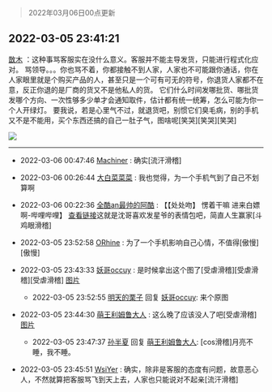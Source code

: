 > 2022年03月06日00点更新
<link rel="stylesheet" href="https://cdn.jsdelivr.net/gh/taotie6/sampleJSON@main/css/photo_show.css">
<meta name="referrer" content="no-referrer" />


 ## 2022-03-05 23:41:21 

 [㪚木](https://www.coolapk.com/feed/34028647?shareKey=ZmU2MmE4M2Q4MTRiNjIyMzg5MzI~) ：这种事骂客服实在没什么意义。客服并不能主导发货，只能进行程式化应对。
骂领导。。。你也骂不着，你都接触不到人家，人家也不可能跟你通话，你在人家眼里就是个购买产品的人，甚至只是一个可有可无的符号，你退货人家都不在意，反正你退的是厂商的货又不是他私人的货。<!--break-->
它们什么时间发哪批货、哪批货发哪个方向、一次性够多少单才会通知取件，估计都有统一统筹，怎么可能为你一个人开绿灯。
要我说，若是心里气不过，就退货吧，别惯它们臭毛病，别的手机又不是不能用，买个东西还搞的自己一肚子气，图啥呢[笑哭][笑哭][笑哭] 

<div class="album">
<img class="img-item" src="http://image.coolapk.com/feed/2022/0110/15/1081091_fb2cc295_0069_0179_427@1440x2249.jpeg" />
</div>

 ------- 

- 2022-03-06 00:47:46 [Machiner](uid=3114536) : 确实[流汗滑稽] 

- 2022-03-06 00:26:44 [大白菜菜菜](uid=2081020) : 我也觉得，为一个手机气到了自己不划算啊 

- 2022-03-06 00:22:36 [全酷an最帅的阿酷](uid=1843934) : 【【处处吻】 愣着干嘛 进来白嫖啊-哔哩哔哩】 <a class="feed-link-url" href="https://b23.tv/o0ox6XZ" title="https://b23.tv/o0ox6XZ" target="_blank" rel="nofollow">查看链接</a>这就是沈哥喜欢发星爷的表情包吧，简直人生赢家[斗鸡眼滑稽] 

- 2022-03-05 23:52:58 [ORhine](uid=3247844) : 为了一个手机影响自己心情，不值得[傲慢][傲慢] 

- 2022-03-05 23:43:33 [妖哥occuy](uid=1388591) : 是时候拿出这个图了[受虐滑稽][受虐滑稽][受虐滑稽] [图片](http://image.coolapk.com/feed/2022/0305/23/1388591_27a8c93e_5012_6168_992@600x511.jpeg)

    - 2022-03-05 23:52:55 [明天的栗子](uid=1195600) 回复 [妖哥occuy](uid=1388591): 来个原图 

- 2022-03-05 23:44:30 [萌王利姆鲁大人](uid=4048495) : 这么晚了应该没人了吧[受虐滑稽] [图片](http://image.coolapk.com/feed/2022/0305/23/4048495_4a8982c5_5069_5848_632@828x542.jpeg)

    - 2022-03-05 23:47:37 [孙半夏](uid=1851173) 回复 [萌王利姆鲁大人](uid=4048495): [cos滑稽]月亮不睡，我不睡。 

- 2022-03-05 23:45:51 [WsiYer](uid=3832235) : 确实，除非是客服的态度有问题，故意恶心人，不然就算把客服骂飞到天上去，人家也只能说对不起亲[流汗滑稽] 

